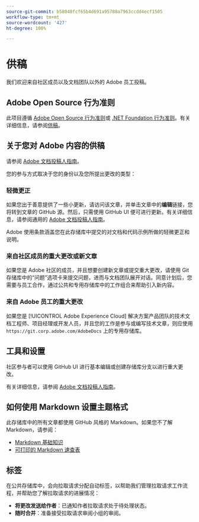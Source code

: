 ```yaml
---
source-git-commit: b58048fcf65b4d691a95788a7963ccdd4ecf1505
workflow-type: tm+mt
source-wordcount: '427'
ht-degree: 100%

---
```

# 供稿

我们欢迎来自社区成员以及文档团队以外的 Adobe 员工投稿。

## Adobe Open Source 行为准则

此项目遵循 [Adobe Open Source 行为准则](code-of-conduct.md)或 [.NET Foundation 行为准则](https://dotnetfoundation.org/code-of-conduct)。有关详细信息，请参阅[供稿](contributing.md)。

## 关于您对 Adobe 内容的供稿

请参阅 [Adobe 文档投稿人指南](https://docs.adobe.com/help/en/contributor/contributor-guide/introduction.html)。

您的参与方式取决于您的身份以及您所提出更改的类型：

### 轻微更正

如果您出于善意提供了一些小更新，请访问该文章，并单击文章中的&#x200B;**编辑**&#x200B;链接，您将转到文章的 GitHub 源。然后，只需使用 GitHub UI 便可进行更新。有关详细信息，请参阅通用的 [Adobe 文档投稿人指南](https://docs.adobe.com/help/en/contributor/contributor-guide/introduction.html)。

Adobe 使用条款涵盖您在此存储库中提交的对文档和代码示例所做的轻微更正和说明。

### 来自社区成员的重大更改或新文章

如果您是 Adobe 社区的成员，并且想要创建新文章或提交重大更改，请使用 Git 存储库中的“问题”选项卡来提交问题，进而与文档团队展开对话。同意计划后，您需要与员工合作，通过公共和专用存储库中的工作组合来帮助引入新内容。

<!--
If you submit a pull request with significant changes to documentation and code examples, you'll see a message in the pull request asking you to submit an online contribution license agreement (CLA). We need you to complete the online form before we can review your pull request.
-->

### 来自 Adobe 员工的重大更改

如果您是 [!UICONTROL Adobe Experience Cloud] 解决方案产品团队的技术文档工程师、项目经理或开发人员，并且您的工作是参与或编写技术文章，则应使用 `https://git.corp.adobe.com/AdobeDocs` 上的专用存储库。

<!--Employees from other parts of the Adobe world should use the public repo for minor updates.-->

## 工具和设置

社区参与者可以使用 GitHub UI 进行基本编辑或创建存储库分支以进行重大更改。

有关详细信息，请参阅 [Adobe 文档投稿人指南](https://docs.adobe.com/help/en/contributor/contributor-guide/introduction.html)。

## 如何使用 Markdown 设置主题格式

此存储库中的所有文章都使用 GitHub 风格的 Markdown。如果您不了解 Markdown，请参阅：

* [Markdown 基础知识](https://help.github.com/articles/getting-started-with-writing-and-formatting-on-github/)
* [可打印的 Markdown 速查表](https://guides.github.com/pdfs/markdown-cheatsheet-online.pdf)

## 标签

在公共存储库中，会向拉取请求分配自动标签，以帮助我们管理拉取请求工作流程，并帮助您了解拉取请求的进展情况：

* **将更改发送给作者**：已通知作者拉取请求处于待处理状态。
* **随时合并**：准备接受拉取请求审阅小组的审阅。
